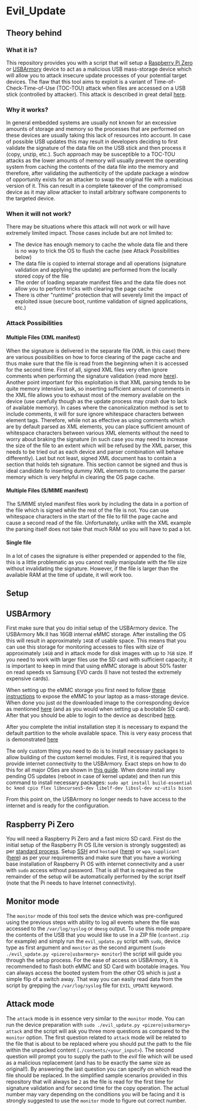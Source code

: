 # Evil_Update

## Theory behind 

### What it is?

This repository provides you with a script that will setup a [Raspberry Pi Zero](https://www.raspberrypi.org/products/raspberry-pi-zero-w/) or [USBArmory](https://inversepath.com/usbarmory.html) device to act as a malicious USB mass-storage device which will allow you to attack insecure update processes of your potential target devices. The flaw that this tool aims to exploit is a variant of Time-of-Check-Time-of-Use (TOC-TOU) attack when files are accessed on a USB stick (controlled by attacker). This attack is described in great detail [here](https://www.usenix.org/system/files/conference/woot12/woot12-final28.pdf).

### Why it works?

In general embedded systems are usually not known for an excessive amounts of storage and memory so the processes that are performed on these devices are usually taking this lack of resources into account. In case of possible USB updates this may result in developers deciding to first validate the signature of the data file on the USB stick and then process it (copy, unzip, etc.). Such approach may be susceptible to a TOC-TOU attacks as the lower amounts of memory will usually prevent the operating system from caching the contents of the data file into the memory and therefore, after validating the authenticity of the update package a window of opportunity exists for an attacker to swap the original file with a malicious version of it. This can result in a complete takeover of the compromised device as it may allow attacker to install arbitrary software components to the targeted device. 

### When it will not work?

There may be situations where this attack will not work or will have extremely limited impact. Those cases include but are not limited to:
* The device has enough memory to cache the whole data file and there is no way to trick the OS to flush the cache (see Attack Possibilities below)
* The data file is copied to internal storage and all operations (signature validation and applying the update) are performed from the locally stored copy of the file
* The order of loading separate manifest files and the data file does not allow you to perform tricks with clearing the page cache
* There is other "runtime" protection that will severely limit the impact of exploited issue (secure boot, runtime validation of signed applications, etc.)

### Attack Possibilities

#### Multiple Files (XML manifest)

When the signature is delivered in the separate file (XML in this case) there are various possibilities on how to force clearing of the page cache and thus make sure that the file is read from the beginning when it is accessed for the second time. First of all, signed XML files very often ignore comments when performing the signature validation (read more [here](https://www.w3.org/TR/xml-c14n.html)). Another point important for this exploitation is that XML parsing tends to be quite memory intensive task, so inserting sufficient amount of comments in the XML file allows you to exhaust most of the memory available on the device (use carefully though as the update process may crash due to lack of available memory). In cases where the canonicalization method is set to include comments, it will for sure ignore whitespace characters between element tags. Therefore, while not as effective as using comments which are by default parsed as XML elements, you can place sufficient amount of whitespace characters between various XML elements without the need to worry about braking the signature (in such case you may need to increase the size of the file to an extent which will be refused by the XML parser, this needs to be tried out as each device and parser combination will behave differently). Last but not least, signed XML document has to contain a section that holds teh signature. This section cannot be signed and thus is ideal candidate fo inserting dummy XML elements to consume the parser memory which is very helpful in clearing the OS page cache.

#### Multiple Files (S/MIME manifest)

The S/MIME styled manifest files work by including the data in a portion of the file which is signed while the rest of the file is not. You can use whitespace characters in the start of the file to fill the page cache and cause a second read of the file. Unfortunately, unlike with the XML example the parsing itself does not take that much RAM so you will have to pad a lot.

#### Single file

In a lot of cases the signature is either prepended or appended to the file, this is a little problematic as you cannot really manipulate with the file size without invalidating the signature. However, if the file is larger than the available RAM at the time of update, it will work too.

## Setup

## USBArmory

First make sure that you do initial setup of the USBArmory device. The USBArmory Mk.II has 16GB internal eMMC storage. After installing the OS this will result in approximately `14GB` of usable space. This means that you can use this storage for monitoring accesses to files with size of approximately `14GB` and in attack mode for disk images with up to `7GB` size. If you need to work with larger files use the SD card with sufficient capacity, it is important to keep in mind that using eMMC storage is about 50% faster on read speeds vs Samsung EVO cards (I have not tested the extremely expensive cards).

When setting up the eMMC storage you first need to follow [these instructions](https://github.com/f-secure-foundry/usbarmory-debian-base_image/blob/master/README.md#accessing-the-usb-armory-mk-ii-internal-emmc-as-usb-storage-device) to expose the eMMC to your laptop as a mass-storage device. When done you just `dd` the downloaded image to the corresponding device as mentioned [here](https://github.com/f-secure-foundry/usbarmory-debian-base_image/blob/master/README.md#installation) (and as you would when setting up a bootable SD card). After that you should be able to login to the device as described [here](https://github.com/f-secure-foundry/usbarmory-debian-base_image/blob/master/README.md#connecting).

After you complete the initial installation step it is necessary to expand the default partition to the whole available space. This is very easy process that is demonstrated [here](https://elinux.org/Beagleboard:Expanding_File_System_Partition_On_A_microSD)

The only custom thing you need to do is to install necessary packages to allow building of the custom kernel modules. First, it is required that you provide internet connectivity to the USBArmory. Exact steps on how to do this for all major OSes are shown in [this guide](https://github.com/f-secure-foundry/usbarmory/wiki/Host-communication#cdc-ethernet). When done install any pending OS updates (reboot in case of kernel update) and then run this command to install necessary packages: `sudo apt install build-essential bc kmod cpio flex libncurses5-dev libelf-dev libssl-dev xz-utils bison`

From this point on, the USBArmory no longer needs to have access to the internet and is ready for the configuration.

## Raspberry Pi Zero

You will need a Raspberry Pi Zero and a fast micro SD card. First do the initial setup of the Raspberry Pi OS (Lite version is strongly suggested) as per [standard process](https://www.raspberrypi.org/documentation/installation/installing-images/). Setup [SSH](https://www.raspberrypi.org/documentation/remote-access/ssh/README.md) and `hostapd` ([here](https://www.raspberrypi.org/documentation/configuration/wireless/access-point-routed.md)) or `wpa_supplicant` ([here](https://www.raspberrypi.org/documentation/configuration/wireless/headless.md)) as per your requirements and make sure that you have a working base installation of Raspberry Pi OS with internet connectivity and a user with `sudo` access without password. That is all that is required as the remainder of the setup will be automatically performed by the script itself (note that the Pi needs to have Internet connectivity).


## Monitor mode

The `monitor` mode of this tool sets the device which was pre-configured using the previous steps with ability to log all events where the file was accessed to the `/var/log/syslog` or `dmesg` output. To use this mode prepare the contents of the USB that you would like to use in a ZIP file (`content.zip` for example) and simply run the `evil_update.py` script with `sudo`, device type as first argument and `monitor` as the second argument (`sudo ./evil_update.py <pizero|usbarmory> monitor`) the script will guide you through the setup process.
For the ease of access on USBArmory, it is recommended to flash both eMMC and SD Card with bootable images. You can always access the booted system from the other OS which is just a simple flip of a switch away. That way you can easily read data from the script by grepping the `/var/log/syslog` file for `EVIL_UPDATE` keyword.

## Attack mode

The `attack` mode is in essence very similar to the `monitor` mode. You can run the device preparation with `sudo ./evil_update.py <pizero|usbarmory> attack` and the script will ask you three more questions as compared to the `monitor` option. The first question related to `attack` mode will be related to the file that is about to be replaced where you should put the path to the file within the unpacked content (`./contents/<your_input>`). The second question will prompt you to supply the path to the *evil* file which will be used as a malicious replacement (and has to be exactly the same size as original!). By answering the last question you can specify on which read the file should be replaced. In the simplified sample scenarios provided in this repository that will always be `2` as the file is read for the first time for signature validation and for second time for the copy operation. The actual number may vary depending on the conditions you will be facing and it is strongly suggested to use the `monitor` mode to figure out correct number.